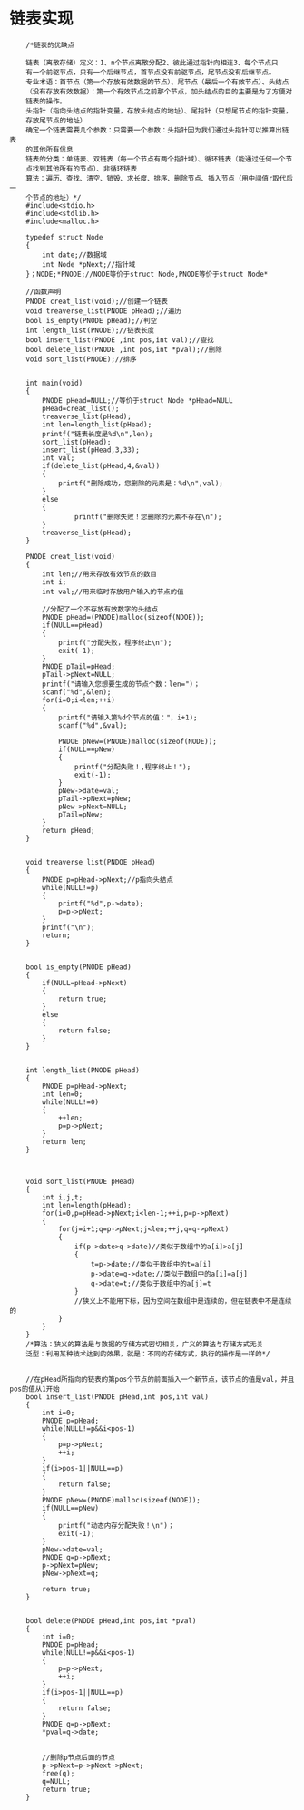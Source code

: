 # 链表实现

        /*链表的优缺点

        链表（离散存储）定义：1、n个节点离散分配2、彼此通过指针向相连3、每个节点只
        有一个前驱节点，只有一个后继节点，首节点没有前驱节点，尾节点没有后继节点。
        专业术语：首节点（第一个存放有效数据的节点）、尾节点（最后一个有效节点）、头结点
        （没有存放有效数据）：第一个有效节点之前那个节点，加头结点的目的主要是为了方便对
        链表的操作。
        头指针（指向头结点的指针变量，存放头结点的地址）、尾指针（只想尾节点的指针变量，
        存放尾节点的地址）
        确定一个链表需要几个参数：只需要一个参数：头指针因为我们通过头指针可以推算出链表
        的其他所有信息
        链表的分类：单链表、双链表（每一个节点有两个指针域）、循环链表（能通过任何一个节
        点找到其他所有的节点）、非循环链表
        算法：遍历、查找、清空、销毁、求长度、排序、删除节点、插入节点（用中间值r取代后一
        个节点的地址）*/
        #include<stdio.h>
        #include<stdlib.h>
        #include<malloc.h>

        typedef struct Node
        {
            int date;//数据域
            int Node *pNext;//指针域
        }；NODE;*PNODE;//NODE等价于struct Node,PNODE等价于struct Node*

        //函数声明
        PNODE creat_list(void);//创建一个链表
        void treaverse_list(PNODE pHead);//遍历
        bool is_empty(PNODE pHead);//判空
        int length_list(PNODE);//链表长度
        bool insert_list(PNODE ,int pos,int val);//查找
        bool delete_list(PNODE ,int pos,int *pval);//删除
        void sort_list(PNODE);//排序


        int main(void)
        {
            PNODE pHead=NULL;//等价于struct Node *pHead=NULL
            pHead=creat_list();
            treaverse_list(pHead);
            int len=length_list(pHead);
            printf("链表长度是%d\n",len);
            sort_list(pHead);
            insert_list(pHead,3,33);
            int val;
            if(delete_list(pHead,4,&val))
            {
                printf("删除成功，您删除的元素是：%d\n",val);
            }
            else
            {
                    printf("删除失败！您删除的元素不存在\n");
            }
            treaverse_list(pHead);
        }

        PNODE creat_list(void)
        {
            int len;//用来存放有效节点的数目
            int i;
            int val;//用来临时存放用户输入的节点的值

            //分配了一个不存放有效数字的头结点
            PNODE pHead=(PNODE)malloc(sizeof(NDOE));
            if(NULL==pHead)
            {
                printf("分配失败，程序终止\n");
                exit(-1);
            }
            PNODE pTail=pHead;
            pTail->pNext=NULL;
            printf("请输入您想要生成的节点个数：len=")；
            scanf("%d",&len);
            for(i=0;i<len;++i)
            {
                printf("请输入第%d个节点的值："，i+1);
                scanf("%d",&val);

                PNDOE pNew=(PNODE)malloc(sizeof(NODE));
                if(NULL==pNew)
                {
                    printf("分配失败！,程序终止！");
                    exit(-1);
                }
                pNew->date=val;
                pTail->pNext=pNew;
                pNew->pNext=NULL;
                pTail=pNew;
            }
            return pHead;
        }


        void treaverse_list(PNDOE pHead)
        {
            PNODE p=pHead->pNext;//p指向头结点
            while(NULL!=p)
            {
                printf("%d",p->date);
                p=p->pNext;
            }
            printf("\n");
            return;
        }


        bool is_empty(PNODE pHead)
        {
            if(NULL=pHead->pNext)
            {
                return true;
            }
            else
            {
                return false;
            }
        }


        int length_list(PNODE pHead)
        {
            PNODE p=pHead->pNext;
            int len=0;
            while(NULL!=0)
            {
                ++len;
                p=p->pNext;
            }
            return len;
        }



        void sort_list(PNODE pHead)
        {
            int i,j,t;
            int len=length(pHead);
            for(i=0,p=pHead->pNext;i<len-1;++i,p=p->pNext)
            {
                for(j=i+1;q=p->pNext;j<len;++j,q=q->pNext)
                {
                    if(p->date>q->date)//类似于数组中的a[i]>a[j]
                    {
                        t=p->date;//类似于数组中的t=a[i]
                        p->date=q->date;//类似于数组中的a[i]=a[j]
                        q->date=t;//类似于数组中的a[j]=t
                    }
                    //狭义上不能用下标，因为空间在数组中是连续的，但在链表中不是连续的
                }
            }
        }
        /*算法：狭义的算法是与数据的存储方式密切相关，广义的算法与存储方式无关
        泛型：利用某种技术达到的效果，就是：不同的存储方式，执行的操作是一样的*/


        //在pHead所指向的链表的第pos个节点的前面插入一个新节点，该节点的值是val，并且pos的值从1开始
        bool insert_list(PNODE pHead,int pos,int val)
        {
            int i=0;
            PNODE p=pHead;
            while(NULL!=p&&i<pos-1)
            {
                p=p->pNext;
                ++i;
            }
            if(i>pos-1||NULL==p)
            {
                return false;
            }
            PNODE pNew=(PNODE)malloc(sizeof(NODE));
            if(NULL==pNew)
            {
                printf("动态内存分配失败！\n")；
                exit(-1);
            }
            pNew->date=val;
            PNODE q=p->pNext;
            p->pNext=pNew;
            pNew->pNext=q;

            return true;
        }


        bool delete(PNODE pHead,int pos,int *pval)
        {
            int i=0;
            PNDOE p=pHead;
            while(NULL!=p&&i<pos-1)
            {
                p=p->pNext;
                ++i;
            }
            if(i>pos-1||NULL==p)
            {
                return false;
            }
            PNODE q=p->pNext;
            *pval=q->date;


            //删除p节点后面的节点
            p->pNext=p->pNext->pNext;
            free(q);
            q=NULL;
            return true;
        }
